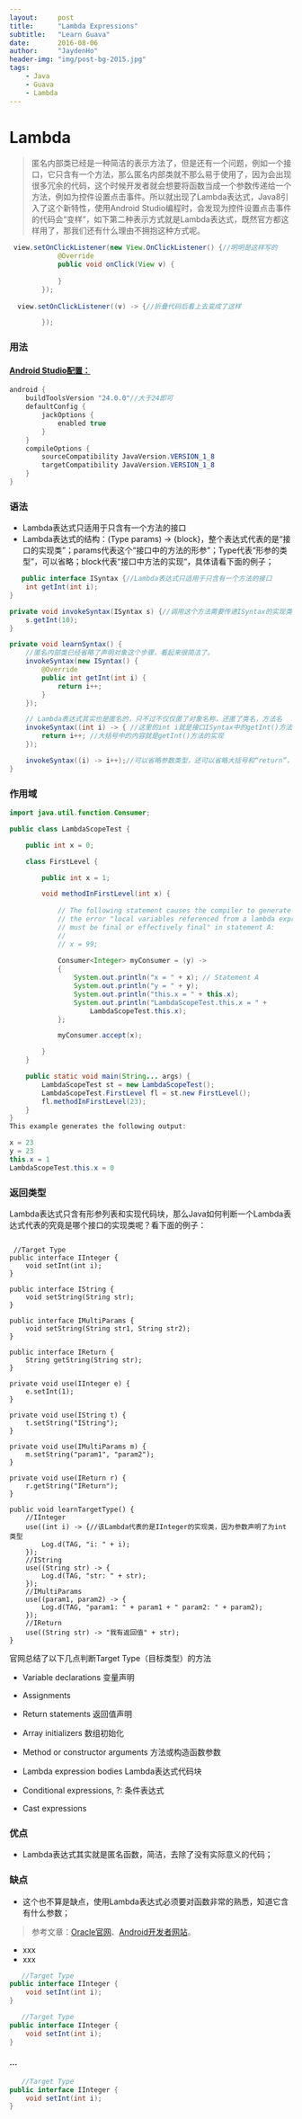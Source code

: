 ```yaml
---
layout:		post
title:		"Lambda Expressions"
subtitle:	"Learn Guava"
date:		2016-08-06
author:		"JaydenHo"
header-img: "img/post-bg-2015.jpg"
tags:
    - Java
    - Guava
    - Lambda
---
```


# Lambda 

> 匿名内部类已经是一种简洁的表示方法了，但是还有一个问题，例如一个接口，它只含有一个方法，那么匿名内部类就不那么易于使用了，因为会出现很多冗余的代码，这个时候开发者就会想要将函数当成一个参数传递给一个方法，例如为控件设置点击事件。所以就出现了Lambda表达式，Java8引入了这个新特性，使用Android Studio编程时，会发现为控件设置点击事件的代码会“变样”，如下第二种表示方式就是Lambda表达式，既然官方都这样用了，那我们还有什么理由不拥抱这种方式呢。

```java
 view.setOnClickListener(new View.OnClickListener() {//明明是这样写的
            @Override
            public void onClick(View v) {
                
            }
        });
        
  view.setOnClickListener((v) -> {//折叠代码后看上去变成了这样

        });  
```

### 用法

#### [Android Studio配置：](https://developer.android.com/preview/j8-jack.html#supported-features)
    
```java
android {
    buildToolsVersion "24.0.0"//大于24即可
    defaultConfig {
        jackOptions {
            enabled true
        }
    }
    compileOptions {
        sourceCompatibility JavaVersion.VERSION_1_8
        targetCompatibility JavaVersion.VERSION_1_8
    }
}
```
		
### 语法

- Lambda表达式只适用于只含有一个方法的接口
- Lambda表达式的结构：(Type params) -> {block}，整个表达式代表的是“接口的实现类”；params代表这个“接口中的方法的形参”；Type代表“形参的类型”，可以省略；block代表“接口中方法的实现“，具体请看下面的例子；

```java
   public interface ISyntax {//Lambda表达式只适用于只含有一个方法的接口
    int getInt(int i);
}

private void invokeSyntax(ISyntax s) {//调用这个方法需要传递ISyntax的实现类
    s.getInt(10);
}

private void learnSyntax() {
    //匿名内部类已经省略了声明对象这个步骤，看起来很简洁了。
    invokeSyntax(new ISyntax() {
        @Override
        public int getInt(int i) {
            return i++;
        }
    });

    // Lambda表达式其实也是匿名的，只不过不仅仅匿了对象名称，还匿了类名，方法名
    invokeSyntax((int i) -> { //这里的int i就是接口ISyntax中的getInt()方法中的参数
        return i++; //大括号中的内容就是getInt()方法的实现
    });

    invokeSyntax((i) -> i++);//可以省略参数类型，还可以省略大括号和“return”，直接写返回值
}
```

### 作用域

```java
import java.util.function.Consumer;

public class LambdaScopeTest {

    public int x = 0;

    class FirstLevel {

        public int x = 1;

        void methodInFirstLevel(int x) {
            
            // The following statement causes the compiler to generate
            // the error "local variables referenced from a lambda expression
            // must be final or effectively final" in statement A:
            //
            // x = 99;
            
            Consumer<Integer> myConsumer = (y) -> 
            {
                System.out.println("x = " + x); // Statement A
                System.out.println("y = " + y);
                System.out.println("this.x = " + this.x);
                System.out.println("LambdaScopeTest.this.x = " +
                    LambdaScopeTest.this.x);
            };

            myConsumer.accept(x);

        }
    }

    public static void main(String... args) {
        LambdaScopeTest st = new LambdaScopeTest();
        LambdaScopeTest.FirstLevel fl = st.new FirstLevel();
        fl.methodInFirstLevel(23);
    }
}
This example generates the following output:

x = 23
y = 23
this.x = 1
LambdaScopeTest.this.x = 0
```

### 返回类型
    
Lambda表达式只含有形参列表和实现代码块，那么Java如何判断一个Lambda表达式代表的究竟是哪个接口的实现类呢？看下面的例子：
    
```

 //Target Type
public interface IInteger {
    void setInt(int i);
}

public interface IString {
    void setString(String str);
}

public interface IMultiParams {
    void setString(String str1, String str2);
}

public interface IReturn {
    String getString(String str);
}

private void use(IInteger e) {
    e.setInt(1);
}

private void use(IString t) {
    t.setString("IString");
}

private void use(IMultiParams m) {
    m.setString("param1", "param2");
}

private void use(IReturn r) {
    r.getString("IReturn");
}

public void learnTargetType() {
    //IInteger
    use((int i) -> {//该Lambda代表的是IInteger的实现类，因为参数声明了为int类型
        Log.d(TAG, "i: " + i);
    });
    //IString
    use((String str) -> {
        Log.d(TAG, "str: " + str);
    });
    //IMultiParams
    use((param1, param2) -> {
        Log.d(TAG, "param1: " + param1 + " param2: " + param2);
    });
    //IReturn
    use((String str) -> "我有返回值" + str);
}

```
		
官网总结了以下几点判断Target Type（目标类型）的方法
   
- Variable declarations 变量声明

- Assignments   

- Return statements     返回值声明

- Array initializers    数组初始化

- Method or constructor arguments   方法或构造函数参数

- Lambda expression bodies  Lambda表达式代码块

- Conditional expressions, ?: 条件表达式

- Cast expressions  
    
### 优点
 - Lambda表达式其实就是匿名函数，简洁，去除了没有实际意义的代码；
 
### 缺点
 - 这个也不算是缺点，使用Lambda表达式必须要对函数非常的熟悉，知道它含有什么参数；
        
>  参考文章：[Oracle官网](https://docs.oracle.com/javase/tutorial/java/javaOO/lambdaexpressions.html#syntax)、[Android开发者网站](https://developer.android.com/preview/j8-jack.html#supported-features)。

- xxx
 - xxx
``` java
   //Target Type
public interface IInteger {
    void setInt(int i);
}
```
 
``` java
   //Target Type
public interface IInteger {
    void setInt(int i);
}
```

#### ...

``` java
   //Target Type
public interface IInteger {
    void setInt(int i);
}
```
